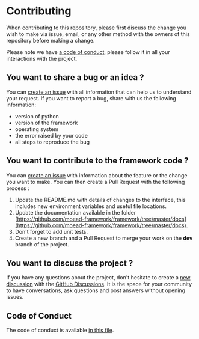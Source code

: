 # Contributing

When contributing to this repository, please first discuss the change you wish to make via issue,
email, or any other method with the owners of this repository before making a change. 

Please note we have [a code of conduct](https://github.com/moead-framework/framework/blob/master/CODE_OF_CONDUCT.md), please follow it in all your interactions with the project.


## You want to share a bug or an idea ?

You can [create an issue](https://github.com/moead-framework/framework/issues/new) with all information that can 
help us to understand your request. If you want to report a bug, share with us the following information:

- version of python
- version of the framework
- operating system
- the error raised by your code
- all steps to reproduce the bug


## You want to contribute to the framework code ?

You can [create an issue](https://github.com/moead-framework/framework/issues/new) with information about the feature or the change you want to make. 
You can then create a Pull Request with the following process :

1. Update the README.md with details of changes to the interface, this includes new environment 
   variables and useful file locations.
2. Update the documentation available in the folder [https://github.com/moead-framework/framework/tree/master/docs](https://github.com/moead-framework/framework/tree/master/docs).
3. Don't forget to add unit tests.
4. Create a new branch and a Pull Request to merge your work on the **dev** branch of the project.

## You want to discuss the project ?

If you have any questions about the project, don't hesitate to create a [new discussion](https://github.com/moead-framework/framework/discussions/new) 
with the [GitHub Discussions](https://github.com/moead-framework/framework/discussions). It is the space for your community to have conversations, 
ask questions and post answers without opening issues.

## Code of Conduct

The code of conduct is available [in this file](https://github.com/moead-framework/framework/blob/master/CODE_OF_CONDUCT.md).
